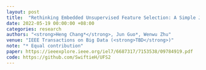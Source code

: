 ```yaml
---
layout: post
title:  "Rethinking Embedded Unsupervised Feature Selection: A Simple Joint Approach"
date: 2022-05-19 00:00:00 +08:00
categories: research
authors: "<strong>Heng Chang*</strong>, Jun Guo*, Wenwu Zhu"
venue: "IEEE Transactions on Big Data (<strong>TBD</strong>)"
note: "* Equal contribution" 
paper: https://ieeexplore.ieee.org/iel7/6687317/7153538/09784919.pdf 
code: https://github.com/SwiftieH/UFS2
---
```

<!-- \* Equal contribution -->

